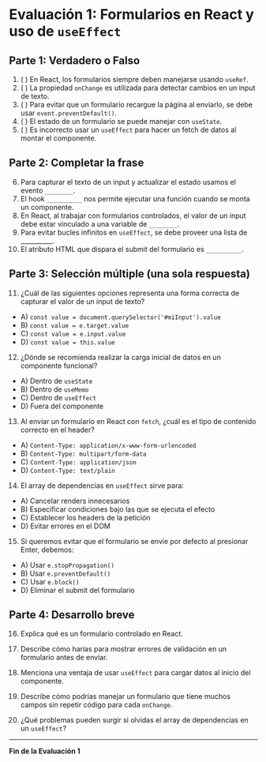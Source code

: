 # Evaluación 1: Formularios en React y uso de `useEffect`

## Parte 1: Verdadero o Falso

1. ( ) En React, los formularios siempre deben manejarse usando `useRef`.
2. ( ) La propiedad `onChange` es utilizada para detectar cambios en un input de texto.
3. ( ) Para evitar que un formulario recargue la página al enviarlo, se debe usar `event.preventDefault()`.
4. ( ) El estado de un formulario se puede manejar con `useState`.
5. ( ) Es incorrecto usar un `useEffect` para hacer un fetch de datos al montar el componente.

## Parte 2: Completar la frase

6. Para capturar el texto de un input y actualizar el estado usamos el evento `________`.
7. El hook `__________` nos permite ejecutar una función cuando se monta un componente.
8. En React, al trabajar con formularios controlados, el valor de un input debe estar vinculado a una variable de `________`.
9. Para evitar bucles infinitos en `useEffect`, se debe proveer una lista de \_\_\_\_\_\_\_\_\_\_.
10. El atributo HTML que dispara el submit del formulario es `__________`.

## Parte 3: Selección múltiple (una sola respuesta)

11. ¿Cuál de las siguientes opciones representa una forma correcta de capturar el valor de un input de texto?

* A) `const value = document.querySelector('#miInput').value`
* B) `const value = e.target.value`
* C) `const value = e.input.value`
* D) `const value = this.value`

12. ¿Dónde se recomienda realizar la carga inicial de datos en un componente funcional?

* A) Dentro de `useState`
* B) Dentro de `useMemo`
* C) Dentro de `useEffect`
* D) Fuera del componente

13. Al enviar un formulario en React con `fetch`, ¿cuál es el tipo de contenido correcto en el header?

* A) `Content-Type: application/x-www-form-urlencoded`
* B) `Content-Type: multipart/form-data`
* C) `Content-Type: application/json`
* D) `Content-Type: text/plain`

14. El array de dependencias en `useEffect` sirve para:

* A) Cancelar renders innecesarios
* B) Especificar condiciones bajo las que se ejecuta el efecto
* C) Establecer los headers de la petición
* D) Evitar errores en el DOM

15. Si queremos evitar que el formulario se envie por defecto al presionar Enter, debemos:

* A) Usar `e.stopPropagation()`
* B) Usar `e.preventDefault()`
* C) Usar `e.block()`
* D) Eliminar el submit del formulario

## Parte 4: Desarrollo breve

16. Explica qué es un formulario controlado en React.

17. Describe cómo harías para mostrar errores de validación en un formulario antes de enviar.

18. Menciona una ventaja de usar `useEffect` para cargar datos al inicio del componente.

19. Describe cómo podrías manejar un formulario que tiene muchos campos sin repetir código para cada `onChange`.

20. ¿Qué problemas pueden surgir si olvidas el array de dependencias en un `useEffect`?

---

**Fin de la Evaluación 1**

